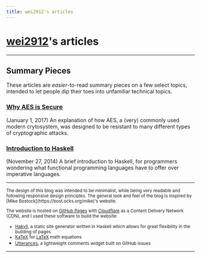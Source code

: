 ```yaml
---
title: wei2912's articles
---
```


# [wei2912](https://github.com/wei2912)'s articles

---

## Summary Pieces

These articles are _easier_-to-read summary pieces on a few select topics,
intended to let people dip their toes into unfamiliar technical topics.

### [Why AES is Secure](/posts/crypto/why-aes-is-secure.html)

(January 1, 2017) An explanation of how AES, a (very) commonly used modern
crytosystem, was designed to be resistant to many different types of
cryptographic attacks.

### [Introduction to Haskell](/posts/haskell/intro-to-haskell.html)

(November 27, 2014) A brief introduction to Haskell, for programmers wondering
what functional programming languages have to offer over imperative languages.

---

<small>
The design of this blog was intended to be minimalist, while being very
readable and following responsive design principles. The general look and feel
of the blog is inspired by [Mike Bostock](https://bost.ocks.org/mike)'s
website.

The website is hosted on [GitHub Pages](https://pages.github.com/) with
[Cloudflare](https://www.cloudflare.com/) as a Content Delivery Network (CDN),
and I used these software to build the website:

- [Hakyll](https://jaspervdj.be/hakyll), a static site generator written in
  Haskell which allows for great flexibility in the building of pages
- [KaTeX](https://katex.org) for [LaTeX](https://www.latex-project.org/) math
  equations
- [Utterances](https://utteranc.es/), a lightweight comments widget built on
  GitHub issues
  </small>

---
